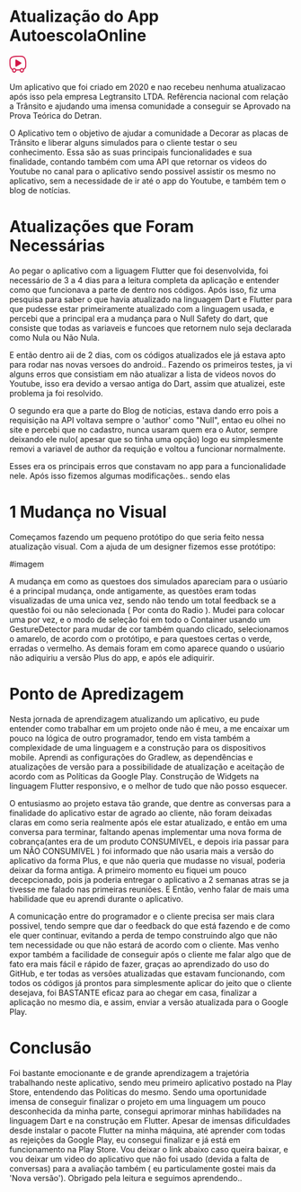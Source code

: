# Atualização do App AutoescolaOnline

![Logo do Projeto](./images/playstore(1).png)

Um aplicativo que foi criado em 2020 e nao recebeu nenhuma atualizacao após isso pela empresa Legtransito LTDA. Refêrencia nacional com relação a Trânsito e ajudando uma imensa comunidade a conseguir se Aprovado na Prova Teórica do Detran.

O Aplicativo tem o objetivo de ajudar a comunidade a Decorar as placas de Trânsito e liberar alguns simulados para o cliente testar o seu conhecimento. Essa são as suas principais funcionalidades e sua finalidade, contando também com uma API que retornar os videos do Youtube no canal para o aplicativo sendo possivel assistir os mesmo no aplicativo, sem a necessidade de ir até o app do Youtube, e também tem o blog de notícias. 

# Atualizações que Foram Necessárias

Ao pegar o aplicativo com a liguagem Flutter que foi desenvolvida, foi necessário de 3 a 4 dias para a leitura completa da aplicação e entender como que funcionava a parte de dentro nos códigos. Após isso, fiz uma pesquisa para saber o que havia atualizado na linguagem Dart e Flutter para que pudesse estar primeiramente atualizado com a linguagem usada, e percebi que a principal era a mudança para o Null Safety do dart, que consiste que todas as variaveis e funcoes que retornem nulo seja declarada como Nula ou Não Nula. 

E então dentro aii de 2 dias, com os códigos atualizados ele já estava apto para rodar nas novas versoes do android.. Fazendo os primeiros testes, ja vi alguns erros que consistiam em não atualizar a lista de videos novos do Youtube, isso era devido a versao antiga do Dart, assim que atualizei, este problema ja foi resolvido. 

O segundo era que a parte do Blog de noticias, estava dando erro pois a requisição na API voltava sempre o 'author' como "Null", entao eu olhei no site e percebi que no cadastro, nunca usaram quem era o Autor, sempre deixando ele nulo( apesar que so tinha uma opção) logo eu simplesmente removi a variavel de author da requição e voltou a funcionar normalmente.

Esses era os principais erros que constavam no app para a funcionalidade nele. Após isso fizemos algumas modificações.. sendo elas 

# 1  Mudança no Visual

Começamos fazendo um pequeno protótipo do que seria feito nessa atualização visual. Com a ajuda de um designer fizemos esse protótipo:

#imagem

A mudança em como as questoes dos simulados apareciam para o usúario é a principal mudança, onde antigamente, as questões eram todas visualizadas de uma unica vez, sendo não tendo um total feedback se a questão foi ou não selecionada ( Por conta do Radio ). Mudei para colocar uma por vez, e o modo de seleção foi em todo o Container usando um GestureDetector para mudar de cor também quando clicado, selecionamos o amarelo, de acordo com o protótipo, e para questoes certas o verde, erradas o vermelho. As demais foram em como aparece quando o usúario não adiquiriu a versão Plus do app, e após ele adiquirir. 


# Ponto de Apredizagem

Nesta jornada de aprendizagem atualizando um aplicativo, eu pude entender como trabalhar em um projeto onde não é meu, a me encaixar um pouco na lógica de outro programador, tendo em vista também a complexidade de uma linguagem e a construção para os dispositivos mobile. Aprendi as configurações do Gradlew, as dependências e atualizações de versão para a possibilidade de atualização e aceitação de acordo com as Políticas da Google Play. Construção de Widgets na linguagem Flutter responsivo, e o melhor de tudo que não posso esquecer. 

O entusiasmo ao projeto estava tão grande, que dentre as conversas para a finalidade do aplicativo estar de agrado ao cliente, não foram deixadas claras em como seria realmente após ele estar atualizado, e então em uma conversa para terminar, faltando apenas implementar uma nova forma de cobrança(antes era de um produto CONSUMIVEL, e depois iria passar para um NÃO CONSUMIVEL ) foi informado que não usaria mais a versão do aplicativo da forma Plus, e que não queria que mudasse no visual, poderia deixar da forma antiga. A primeiro momento eu fiquei um pouco decepcionado, pois ja poderia entregar o aplicativo a 2 semanas atras se ja tivesse me falado nas primeiras reuniões. E Então, venho falar de mais uma habilidade que eu aprendi durante o aplicativo. 

A comunicação entre do programador e o cliente precisa ser mais clara possivel, tendo sempre que dar o feedback do que está fazendo e de como ele quer continuar, evitando a perda de tempo construindo algo que não tem necessidade ou que não estará de acordo com o cliente. Mas venho expor também a facilidade de conseguir após o cliente me falar algo que de fato era mais fácil e rápido de fazer, graças ao aprendizado do uso do GitHub, e ter todas as versões atualizadas que estavam funcionando, com todos os códigos já prontos para simplesmente aplicar do jeito que o cliente desejava, foi BASTANTE eficaz para ao chegar em casa, finalizar a aplicação no mesmo dia, e assim, enviar a versão atualizada para o Google Play. 

# Conclusão

Foi bastante emocionante e de grande aprendizagem a trajetória trabalhando neste aplicativo, sendo meu primeiro aplicativo postado na Play Store, entendendo das Políticas do mesmo. Sendo uma oportunidade imensa de conseguir finalizar o projeto em uma linguagem um pouco desconhecida da minha parte, consegui aprimorar minhas habilidades na linguagem Dart e na construção em Flutter. Apesar de imensas dificuldades desde instalar o pacote Flutter na minha máquina, até aprender com todas as rejeições da Google Play, eu consegui finalizar e já está em funcionamento na Play Store. Vou deixar o link abaixo caso queira baixar, e vou deixar um video do aplicativo que não foi usado (devida a falta de conversas) para a avaliação também ( eu particulamente gostei mais da 'Nova versão'). Obrigado pela leitura e seguimos aprendendo.. 





